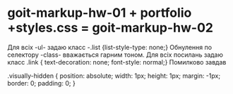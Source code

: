 # goit-markup-hw-01   +    portfolio   +styles.css   =  goit-markup-hw-02
Для всіх -ul-  задаю класс -.list {list-style-type: none;}     Обнулення по селектору  -class-  вважається гарним тоном.
Для всіх посилань задаю класс .link {  text-decoration: none;  font-style: normal;}
Помилково завдав



.visually-hidden {
position: absolute;
width: 1px;
height: 1px;
margin: -1px;
border: 0;
padding: 0;
}
